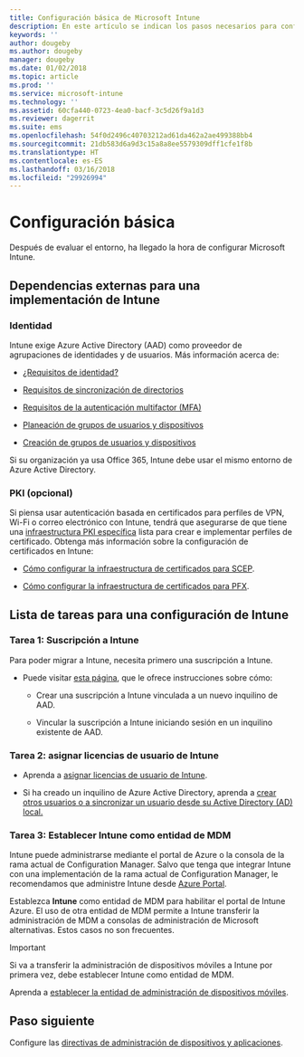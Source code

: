 ```yaml
---
title: Configuración básica de Microsoft Intune
description: En este artículo se indican los pasos necesarios para configurar Microsoft Intune.
keywords: ''
author: dougeby
ms.author: dougeby
manager: dougeby
ms.date: 01/02/2018
ms.topic: article
ms.prod: ''
ms.service: microsoft-intune
ms.technology: ''
ms.assetid: 60cfa440-0723-4ea0-bacf-3c5d26f9a1d3
ms.reviewer: dagerrit
ms.suite: ems
ms.openlocfilehash: 54f0d2496c40703212ad61da462a2ae499388bb4
ms.sourcegitcommit: 21db583d6a9d3c15a8a8ee5579309dff1cfe1f8b
ms.translationtype: HT
ms.contentlocale: es-ES
ms.lasthandoff: 03/16/2018
ms.locfileid: "29926994"
---
```

# <a name="basic-setup"></a>Configuración básica

Después de evaluar el entorno, ha llegado la hora de configurar Microsoft Intune.

## <a name="external-dependencies-for-an-intune-deployment"></a>Dependencias externas para una implementación de Intune

### <a name="identity"></a>Identidad

Intune exige Azure Active Directory (AAD) como proveedor de agrupaciones de identidades y de usuarios. Más información acerca de:

-  [¿Requisitos de identidad?](https://docs.microsoft.com/active-directory/active-directory-hybrid-identity-design-considerations-overview#design-considerations-overview)

-   [Requisitos de sincronización de directorios](https://docs.microsoft.com/active-directory/active-directory-hybrid-identity-design-considerations-directory-sync-requirements)

-   [Requisitos de la autenticación multifactor (MFA)](https://docs.microsoft.com/active-directory/active-directory-hybrid-identity-design-considerations-multifactor-auth-requirements)

-   [Planeación de grupos de usuarios y dispositivos](users-add.md)

-   [Creación de grupos de usuarios y dispositivos](groups-get-started.md)

Si su organización ya usa Office 365, Intune debe usar el mismo entorno de Azure Active Directory.

### <a name="pki-optional"></a>PKI (opcional)

Si piensa usar autenticación basada en certificados para perfiles de VPN, Wi-Fi o correo electrónico con Intune, tendrá que asegurarse de que tiene una [infraestructura PKI específica](certificates-configure.md) lista para crear e implementar perfiles de certificado. Obtenga más información sobre la configuración de certificados en Intune:

-   [Cómo configurar la infraestructura de certificados para SCEP](/intune/certificates-scep-configure).

-   [Cómo configurar la infraestructura de certificados para PFX](/intune/certficates-pfx-configure).


## <a name="task-list-for-an-intune-setup"></a>Lista de tareas para una configuración de Intune

### <a name="task-1-intune-subscription"></a>Tarea 1: Suscripción a Intune

Para poder migrar a Intune, necesita primero una suscripción a Intune.

-   Puede visitar [esta página](https://portal.office.com/Signup/Signup.aspx?OfferId=40BE278A-DFD1-470a-9EF7-9F2596EA7FF9&dl=INTUNE_A&ali=1#0), que le ofrece instrucciones sobre cómo:

    -   Crear una suscripción a Intune vinculada a un nuevo inquilino de AAD.

    -   Vincular la suscripción a Intune iniciando sesión en un inquilino existente de AAD.

### <a name="task-2-assign-intune-user-licenses"></a>Tarea 2: asignar licencias de usuario de Intune

-   Aprenda a [asignar licencias de usuario de Intune](licenses-assign.md).

-   Si ha creado un inquilino de Azure Active Directory, aprenda a [crear otros usuarios o a sincronizar un usuario desde su Active Directory (AD) local.](https://docs.microsoft.com/azure/active-directory/connect/active-directory-aadconnect)

### <a name="task-3-set-your-mdm-authority-to-intune"></a>Tarea 3: Establecer Intune como entidad de MDM

Intune puede administrarse mediante el portal de Azure o la consola de la rama actual de Configuration Manager. Salvo que tenga que integrar Intune con una implementación de la rama actual de Configuration Manager, le recomendamos que administre Intune desde [Azure Portal](https://portal.azure.com).

Establezca **Intune** como entidad de MDM para habilitar el portal de Intune Azure. El uso de otra entidad de MDM permite a Intune transferir la administración de MDM a consolas de administración de Microsoft alternativas. Estos casos no son frecuentes.

> [!IMPORTANT]
> Si va a transferir la administración de dispositivos móviles a Intune por primera vez, debe establecer Intune como entidad de MDM.

Aprenda a [establecer la entidad de administración de dispositivos móviles](mdm-authority-set.md).

## <a name="next-step"></a>Paso siguiente

Configure las [directivas de administración de dispositivos y aplicaciones](migration-guide-configure-policies.md).
